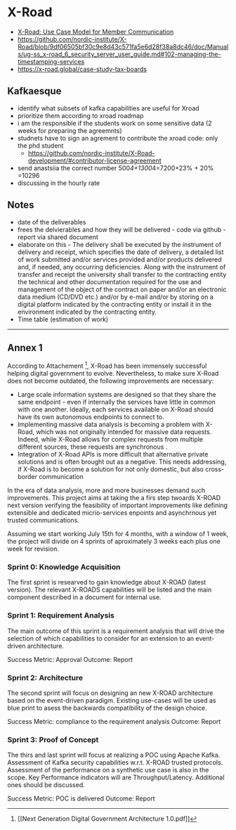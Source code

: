 # X-Road
	
	
- [X-Road: Use Case Model for Member Communication](https://github.com/nordic-institute/X-Road/blob/872aa1da2cfb2313da94d9d945d0ae4a76001fb7/doc/UseCases/uc-mess_x-road_member_communication_use_case_model.md)
- https://github.com/nordic-institute/X-Road/blob/9df06505bf30c9e8d43c571fa5e6d28f38a8dc46/doc/Manuals/ug-ss_x-road_6_security_server_user_guide.md#102-managing-the-timestamping-services
- https://x-road.global/case-study-tax-boards

## Kafkaesque 

- identify what subsets of kafka capabilities are useful for Xroad
- prioritize them according to xroad roadmap
- i am the responsible if the students work on some sensitive data (2 weeks for preparing the agreemnts)
- studnets have to sign an agrement to contribute the xroad code: only the phd student
	- https://github.com/nordic-institute/X-Road-development/#contributor-license-agreement
- send anastsiia the correct number 500*4+1300*4=7200+23% + 20% =10296
- discussing in the hourly rate
 
## Notes
-	 date of the deliverables
-	 frees the delvierables and how they will be delivered
	-	 code via github
	-	 report via shared document
-	 elaborate on this
	-	 The delivery shall be executed by the instrument of delivery and receipt, which specifies the date of delivery, a detailed list of work submitted and/or services provided and/or products delivered and, if needed, any occurring deficiencies. Along with the instrument of transfer and receipt the university shall transfer to the contracting entity the technical and other documentation required for the use and management of the object of the contract on paper and/or an electronic data medium (CD/DVD etc.) and/or by e-mail and/or by storing on a digital platform indicated by the contracting entity or install it in the environment indicated by the contracting entity.
-	 Time table (estimation of work)
--- 
## Annex 1

According to Attachement [^1],  X-Road has been immensely successful helping digital government to evolve.
Nevertheless, to make sure X-Road does not become outdated, the following improvements are necessary:

- Large scale information systems are designed so that they share the same endpoint - even if internally the services have little in common with one another. Ideally, each services available on X-Road should have its own autonomous endpoints to connect to. 
- Implementing massive data analysis is becoming a problem with X-Road, which was not originally intended for massive data requests. Indeed,  while X-Road allows for complex requests from multiple different sources, these requests are synchronous .
- Integration of X-Road APIs is more difficult that alternative private solutions and is often brought out as a negative. This needs addressing, if X-Road is to become a solution for not only domestic, but also cross-border communication

In the era of data analysis, more and more businesses demand such improvements. This project aims at taking the a firs step twoards X-ROAD  next version verifying the feasibility of important improvements like defining extensible and dedicated micrio-services enpoints and  asynchrnous yet trusted communications.

Assuming we start working July 15th for 4 months, with a window of 1 week, the project will divide on 4 sprints of aproximately 3 weeks each plus one week for revision.

### Sprint 0: Knowledge Acquisition 

The first sprint is researved to gain knowledge about X-ROAD (latest version). The relevant X-ROADS capabilities will be listed and the main component described in a document for internal use. 

### Sprint 1: Requirement Analysis 

The main outcome of this sprint is a requirement analysis that will drive the selection of which capabilities to consider for an extension to an event-driven architecture.

Success Metric: Approval
Outcome: Report

### Sprint 2: Architecture

The second sprint will focus on designing an new X-ROAD architecture based on the event-driven paradigm.
Existing use-cases will be used as blue print to asess the backwards compatibility of the design choice.

Success Metric: compliance to the requirement analysis
Outcome: Report

###  Sprint 3: Proof of Concept

The thirs and last sprint will focus at realizing a POC using Apache Kafka.
Assessment of Kafka security capabilities w.r.t. X-ROAD trusted protocols.
Assessment of the performance on a synthetic use case is also in the scope. 
Key Performance indicators will are Throughput/Latency. Additional ones should be discussed.

Success Metric: POC is delivered
Outcome: Report


[^1]: [[Next Generation Digital Government Architecture 1.0.pdf]]